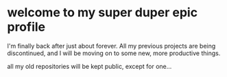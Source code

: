 # welcome to my super duper epic profile
I'm finally back after just about forever. All my previous projects are being discontinued, and I will be moving on to some new, more productive things.

all my old repositories will be kept public, except for one...

